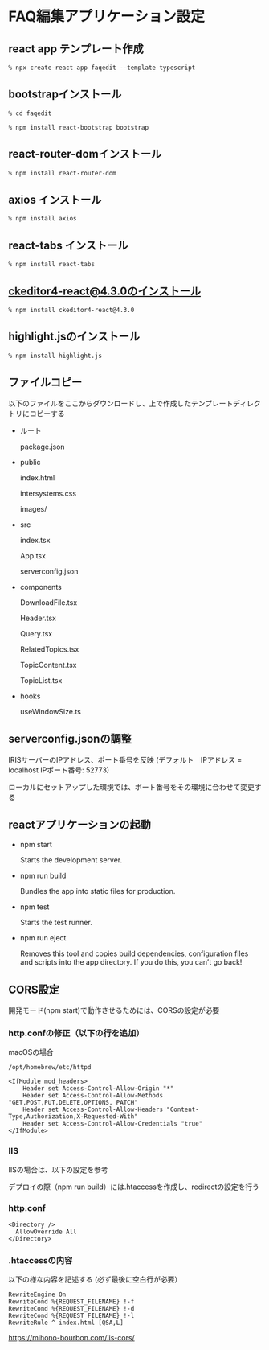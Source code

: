 # FAQ編集アプリケーション設定

## react app テンプレート作成

```% npx create-react-app faqedit --template typescript```

## bootstrapインストール

```% cd faqedit```

```% npm install react-bootstrap bootstrap```

## react-router-domインストール

```% npm install react-router-dom```

## axios インストール

```% npm install axios```

## react-tabs インストール

```% npm install react-tabs```


## ckeditor4-react@4.3.0のインストール

```% npm install ckeditor4-react@4.3.0```

## highlight.jsのインストール

```% npm install highlight.js```

## ファイルコピー

以下のファイルをここからダウンロードし、上で作成したテンプレートディレクトリにコピーする

- ルート

  package.json
  
- public

  index.html

  intersystems.css

  images/

- src

  index.tsx

  App.tsx

  serverconfig.json

 - components

   DownloadFile.tsx
   
   Header.tsx

   Query.tsx

   RelatedTopics.tsx

   TopicContent.tsx

   TopicList.tsx

  - hooks

    useWindowSize.ts

## serverconfig.jsonの調整

 IRISサーバーのIPアドレス、ポート番号を反映
 (デフォルト　IPアドレス = localhost IPポート番号: 52773)

 ローカルにセットアップした環境では、ポート番号をその環境に合わせて変更する

## reactアプリケーションの起動

- npm start

    Starts the development server.

- npm run build

    Bundles the app into static files for production.

- npm test

    Starts the test runner.

- npm run eject

    Removes this tool and copies build dependencies, configuration files
    and scripts into the app directory. If you do this, you can’t go back!

## CORS設定

開発モード(npm start)で動作させるためには、CORSの設定が必要

### http.confの修正（以下の行を追加）

macOSの場合

```
/opt/homebrew/etc/httpd
```

```
<IfModule mod_headers>
    Header set Access-Control-Allow-Origin "*"
    Header set Access-Control-Allow-Methods "GET,POST,PUT,DELETE,OPTIONS, PATCH"
    Header set Access-Control-Allow-Headers "Content-Type,Authorization,X-Requested-With"
    Header set Access-Control-Allow-Credentials "true"
</IfModule>
```

### IIS

IISの場合は、以下の設定を参考

デプロイの際（npm run build）には.htaccessを作成し、redirectの設定を行う

### http.conf

```
<Directory />
  AllowOverride All
</Directory>
```

### .htaccessの内容

以下の様な内容を記述する
(必ず最後に空白行が必要）

```
RewriteEngine On
RewriteCond %{REQUEST_FILENAME} !-f
RewriteCond %{REQUEST_FILENAME} !-d
RewriteCond %{REQUEST_FILENAME} !-l
RewriteRule ^ index.html [QSA,L]

```



https://mihono-bourbon.com/iis-cors/
